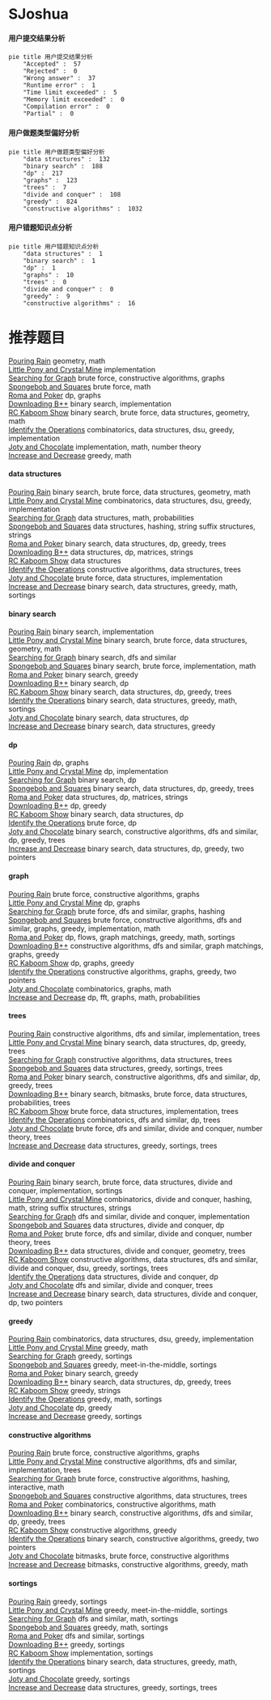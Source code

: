 # SJoshua
<!-- tabs:start -->
#### **用户提交结果分析**

```mermaid
pie title 用户提交结果分析
    "Accepted" :  57
    "Rejected" :  0
    "Wrong answer" :  37
    "Runtime error" :  1
    "Time limit exceeded" :  5
    "Memory limit exceeded" :  0
    "Compilation error" :  0
    "Partial" :  0
```
#### **用户做题类型偏好分析**

```mermaid
pie title 用户做题类型偏好分析
    "data structures" :  132
    "binary search" :  188
    "dp" :  217
    "graphs" :  123
    "trees" :  7
    "divide and conquer" :  108
    "greedy" :  824
    "constructive algorithms" :  1032
```
#### **用户错题知识点分析**

```mermaid
pie title 用户错题知识点分析
    "data structures" :  1
    "binary search" :  1
    "dp" :  1
    "graphs" :  10
    "trees" :  0
    "divide and conquer" :  0
    "greedy" :  9
    "constructive algorithms" :  16
```
<!-- tabs:end -->
# 推荐题目
[Pouring Rain](http://codeforces.com/problemset/problem/667/A)		geometry,
                        math		  
[Little Pony and Crystal Mine](http://codeforces.com/problemset/problem/454/A)		implementation		  
[Searching for Graph](http://codeforces.com/problemset/problem/402/C)		brute force,
                        constructive algorithms,
                        graphs		  
[Spongebob and Squares](http://codeforces.com/problemset/problem/599/D)		brute force,
                        math		  
[Roma and Poker](http://codeforces.com/problemset/problem/803/E)		dp,
                        graphs		  
[Downloading B++](http://codeforces.com/problemset/problem/883/C)		binary search,
                        implementation		  
[RC Kaboom Show](http://codeforces.com/problemset/problem/1359/F)		binary search,
                        brute force,
                        data structures,
                        geometry,
                        math		  
[Identify the Operations](https://codeforces.com/contest/1443/problem/F)		combinatorics,
                        data structures,
                        dsu,
                        greedy,
                        implementation		  
[Joty and Chocolate](http://codeforces.com/problemset/problem/678/C)		implementation,
                        math,
                        number theory		  
[Increase and Decrease](http://codeforces.com/problemset/problem/246/B)		greedy,
                        math		  
<!-- tabs:start -->
#### **data structures**
[Pouring Rain](http://codeforces.com/problemset/problem/1359/F)		binary search,
                        brute force,
                        data structures,
                        geometry,
                        math		  
[Little Pony and Crystal Mine](https://codeforces.com/contest/1443/problem/F)		combinatorics,
                        data structures,
                        dsu,
                        greedy,
                        implementation		  
[Searching for Graph](http://codeforces.com/problemset/problem/712/E)		data structures,
                        math,
                        probabilities		  
[Spongebob and Squares](http://codeforces.com/problemset/problem/727/E)		data structures,
                        hashing,
                        string suffix structures,
                        strings		  
[Roma and Poker](http://codeforces.com/problemset/problem/1059/E)		binary search,
                        data structures,
                        dp,
                        greedy,
                        trees		  
[Downloading B++](http://codeforces.com/problemset/problem/696/D)		data structures,
                        dp,
                        matrices,
                        strings		  
[RC Kaboom Show](http://codeforces.com/problemset/problem/187/D)		data structures		  
[Identify the Operations](http://codeforces.com/problemset/problem/482/B)		constructive algorithms,
                        data structures,
                        trees		  
[Joty and Chocolate](http://codeforces.com/problemset/problem/1200/A)		brute force,
                        data structures,
                        implementation		  
[Increase and Decrease](http://codeforces.com/problemset/problem/1428/E)		binary search,
                        data structures,
                        greedy,
                        math,
                        sortings		  
#### **binary search**
[Pouring Rain](http://codeforces.com/problemset/problem/883/C)		binary search,
                        implementation		  
[Little Pony and Crystal Mine](http://codeforces.com/problemset/problem/1359/F)		binary search,
                        brute force,
                        data structures,
                        geometry,
                        math		  
[Searching for Graph](https://codeforces.com/contest/897/problem/C)		binary search,
                        dfs and similar		  
[Spongebob and Squares](http://codeforces.com/problemset/problem/750/A)		binary search,
                        brute force,
                        implementation,
                        math		  
[Roma and Poker](http://codeforces.com/problemset/problem/1305/H)		binary search,
                        greedy		  
[Downloading B++](https://codeforces.com/contest/866/problem/C)		binary search,
                        dp		  
[RC Kaboom Show](http://codeforces.com/problemset/problem/1059/E)		binary search,
                        data structures,
                        dp,
                        greedy,
                        trees		  
[Identify the Operations](http://codeforces.com/problemset/problem/1428/E)		binary search,
                        data structures,
                        greedy,
                        math,
                        sortings		  
[Joty and Chocolate](http://codeforces.com/problemset/problem/1476/F)		binary search,
                        data structures,
                        dp		  
[Increase and Decrease](http://codeforces.com/problemset/problem/1490/E)		binary search,
                        data structures,
                        greedy		  
#### **dp**
[Pouring Rain](http://codeforces.com/problemset/problem/803/E)		dp,
                        graphs		  
[Little Pony and Crystal Mine](http://codeforces.com/problemset/problem/1109/A)		dp,
                        implementation		  
[Searching for Graph](https://codeforces.com/contest/866/problem/C)		binary search,
                        dp		  
[Spongebob and Squares](http://codeforces.com/problemset/problem/1059/E)		binary search,
                        data structures,
                        dp,
                        greedy,
                        trees		  
[Roma and Poker](http://codeforces.com/problemset/problem/696/D)		data structures,
                        dp,
                        matrices,
                        strings		  
[Downloading B++](http://codeforces.com/problemset/problem/732/B)		dp,
                        greedy		  
[RC Kaboom Show](http://codeforces.com/problemset/problem/1476/F)		binary search,
                        data structures,
                        dp		  
[Identify the Operations](http://codeforces.com/problemset/problem/142/C)		brute force,
                        dp		  
[Joty and Chocolate](http://codeforces.com/problemset/problem/1442/E)		binary search,
                        constructive algorithms,
                        dfs and similar,
                        dp,
                        greedy,
                        trees		  
[Increase and Decrease](http://codeforces.com/problemset/problem/1492/C)		binary search,
                        data structures,
                        dp,
                        greedy,
                        two pointers		  
#### **graph**
[Pouring Rain](http://codeforces.com/problemset/problem/402/C)		brute force,
                        constructive algorithms,
                        graphs		  
[Little Pony and Crystal Mine](http://codeforces.com/problemset/problem/803/E)		dp,
                        graphs		  
[Searching for Graph](http://codeforces.com/problemset/problem/574/B)		brute force,
                        dfs and similar,
                        graphs,
                        hashing		  
[Spongebob and Squares](http://codeforces.com/problemset/problem/1487/C)		brute force,
                        constructive algorithms,
                        dfs and similar,
                        graphs,
                        greedy,
                        implementation,
                        math		  
[Roma and Poker](http://codeforces.com/problemset/problem/1437/C)		dp,
                        flows,
                        graph matchings,
                        greedy,
                        math,
                        sortings		  
[Downloading B++](http://codeforces.com/problemset/problem/1470/D)		constructive algorithms,
                        dfs and similar,
                        graph matchings,
                        graphs,
                        greedy		  
[RC Kaboom Show](http://codeforces.com/problemset/problem/1476/C)		dp,
                        graphs,
                        greedy		  
[Identify the Operations](http://codeforces.com/problemset/problem/1304/D)		constructive algorithms,
                        graphs,
                        greedy,
                        two pointers		  
[Joty and Chocolate](http://codeforces.com/problemset/problem/1475/C)		combinatorics,
                        graphs,
                        math		  
[Increase and Decrease](http://codeforces.com/problemset/problem/553/E)		dp,
                        fft,
                        graphs,
                        math,
                        probabilities		  
#### **trees**
[Pouring Rain](https://codeforces.com/contest/1189/problem/D2)		constructive algorithms,
                        dfs and similar,
                        implementation,
                        trees		  
[Little Pony and Crystal Mine](http://codeforces.com/problemset/problem/1059/E)		binary search,
                        data structures,
                        dp,
                        greedy,
                        trees		  
[Searching for Graph](http://codeforces.com/problemset/problem/482/B)		constructive algorithms,
                        data structures,
                        trees		  
[Spongebob and Squares](http://codeforces.com/problemset/problem/1466/D)		data structures,
                        greedy,
                        sortings,
                        trees		  
[Roma and Poker](http://codeforces.com/problemset/problem/1442/E)		binary search,
                        constructive algorithms,
                        dfs and similar,
                        dp,
                        greedy,
                        trees		  
[Downloading B++](http://codeforces.com/problemset/problem/1479/D)		binary search,
                        bitmasks,
                        brute force,
                        data structures,
                        probabilities,
                        trees		  
[RC Kaboom Show](http://codeforces.com/problemset/problem/1511/C)		brute force,
                        data structures,
                        implementation,
                        trees		  
[Identify the Operations](http://codeforces.com/problemset/problem/1499/F)		combinatorics,
                        dfs and similar,
                        dp,
                        trees		  
[Joty and Chocolate](http://codeforces.com/problemset/problem/1491/E)		brute force,
                        dfs and similar,
                        divide and conquer,
                        number theory,
                        trees		  
[Increase and Decrease](http://codeforces.com/problemset/problem/1466/D)		data structures,
                        greedy,
                        sortings,
                        trees		  
#### **divide and conquer**
[Pouring Rain](http://codeforces.com/problemset/problem/1461/D)		binary search,
                        brute force,
                        data structures,
                        divide and conquer,
                        implementation,
                        sortings		  
[Little Pony and Crystal Mine](http://codeforces.com/problemset/problem/1466/G)		combinatorics,
                        divide and conquer,
                        hashing,
                        math,
                        string suffix structures,
                        strings		  
[Searching for Graph](http://codeforces.com/problemset/problem/1490/D)		dfs and similar,
                        divide and conquer,
                        implementation		  
[Spongebob and Squares](https://codeforces.com/contest/1483/problem/C)		data structures,
                        divide and conquer,
                        dp		  
[Roma and Poker](http://codeforces.com/problemset/problem/1491/E)		brute force,
                        dfs and similar,
                        divide and conquer,
                        number theory,
                        trees		  
[Downloading B++](http://codeforces.com/problemset/problem/1303/G)		data structures,
                        divide and conquer,
                        geometry,
                        trees		  
[RC Kaboom Show](http://codeforces.com/problemset/problem/1494/D)		constructive algorithms,
                        data structures,
                        dfs and similar,
                        divide and conquer,
                        dsu,
                        greedy,
                        sortings,
                        trees		  
[Identify the Operations](http://codeforces.com/problemset/problem/1482/E)		data structures,
                        divide and conquer,
                        dp		  
[Joty and Chocolate](http://codeforces.com/problemset/problem/566/C)		dfs and similar,
                        divide and conquer,
                        trees		  
[Increase and Decrease](http://codeforces.com/problemset/problem/1428/F)		binary search,
                        data structures,
                        divide and conquer,
                        dp,
                        two pointers		  
#### **greedy**
[Pouring Rain](https://codeforces.com/contest/1443/problem/F)		combinatorics,
                        data structures,
                        dsu,
                        greedy,
                        implementation		  
[Little Pony and Crystal Mine](http://codeforces.com/problemset/problem/246/B)		greedy,
                        math		  
[Searching for Graph](http://codeforces.com/problemset/problem/3/B)		greedy,
                        sortings		  
[Spongebob and Squares](http://codeforces.com/problemset/problem/45/D)		greedy,
                        meet-in-the-middle,
                        sortings		  
[Roma and Poker](http://codeforces.com/problemset/problem/1305/H)		binary search,
                        greedy		  
[Downloading B++](http://codeforces.com/problemset/problem/1059/E)		binary search,
                        data structures,
                        dp,
                        greedy,
                        trees		  
[RC Kaboom Show](http://codeforces.com/problemset/problem/464/A)		greedy,
                        strings		  
[Identify the Operations](http://codeforces.com/problemset/problem/525/C)		greedy,
                        math,
                        sortings		  
[Joty and Chocolate](http://codeforces.com/problemset/problem/732/B)		dp,
                        greedy		  
[Increase and Decrease](http://codeforces.com/problemset/problem/1296/D)		greedy,
                        sortings		  
#### **constructive algorithms**
[Pouring Rain](http://codeforces.com/problemset/problem/402/C)		brute force,
                        constructive algorithms,
                        graphs		  
[Little Pony and Crystal Mine](https://codeforces.com/contest/1189/problem/D2)		constructive algorithms,
                        dfs and similar,
                        implementation,
                        trees		  
[Searching for Graph](http://codeforces.com/problemset/problem/1286/C2)		brute force,
                        constructive algorithms,
                        hashing,
                        interactive,
                        math		  
[Spongebob and Squares](http://codeforces.com/problemset/problem/482/B)		constructive algorithms,
                        data structures,
                        trees		  
[Roma and Poker](http://codeforces.com/problemset/problem/1499/A)		combinatorics,
                        constructive algorithms,
                        math		  
[Downloading B++](http://codeforces.com/problemset/problem/1442/E)		binary search,
                        constructive algorithms,
                        dfs and similar,
                        dp,
                        greedy,
                        trees		  
[RC Kaboom Show](http://codeforces.com/problemset/problem/1493/A)		constructive algorithms,
                        greedy		  
[Identify the Operations](http://codeforces.com/problemset/problem/1463/D)		binary search,
                        constructive algorithms,
                        greedy,
                        two pointers		  
[Joty and Chocolate](https://codeforces.com/contest/1456/problem/B)		bitmasks,
                        brute force,
                        constructive algorithms		  
[Increase and Decrease](http://codeforces.com/problemset/problem/1492/D)		bitmasks,
                        constructive algorithms,
                        greedy,
                        math		  
#### **sortings**
[Pouring Rain](http://codeforces.com/problemset/problem/3/B)		greedy,
                        sortings		  
[Little Pony and Crystal Mine](http://codeforces.com/problemset/problem/45/D)		greedy,
                        meet-in-the-middle,
                        sortings		  
[Searching for Graph](http://codeforces.com/problemset/problem/977/D)		dfs and similar,
                        math,
                        sortings		  
[Spongebob and Squares](http://codeforces.com/problemset/problem/525/C)		greedy,
                        math,
                        sortings		  
[Roma and Poker](http://codeforces.com/problemset/problem/1311/B)		dfs and similar,
                        sortings		  
[Downloading B++](http://codeforces.com/problemset/problem/1296/D)		greedy,
                        sortings		  
[RC Kaboom Show](http://codeforces.com/problemset/problem/670/C)		implementation,
                        sortings		  
[Identify the Operations](http://codeforces.com/problemset/problem/1428/E)		binary search,
                        data structures,
                        greedy,
                        math,
                        sortings		  
[Joty and Chocolate](http://codeforces.com/problemset/problem/1399/A)		greedy,
                        sortings		  
[Increase and Decrease](http://codeforces.com/problemset/problem/1466/D)		data structures,
                        greedy,
                        sortings,
                        trees		  
<!-- tabs:end -->
